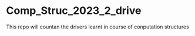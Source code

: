 # Comp_Struc_2023_2_drive
This repo will countan the drivers learnt in course of conputation structures
